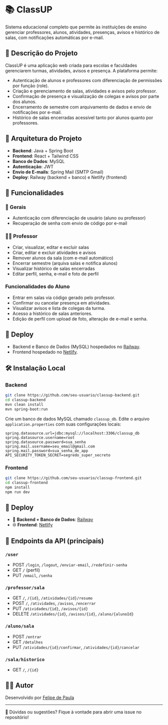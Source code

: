 # 📚 ClassUP

Sistema educacional completo que permite às instituições de ensino gerenciar professores, alunos, atividades, presenças, avisos e histórico de salas, com notificações automáticas por e-mail.

## 🚀 Descrição do Projeto

ClassUP é uma aplicação web criada para escolas e faculdades gerenciarem turmas, atividades, avisos e presença. A plataforma permite:

- Autenticação de alunos e professores com diferenciação de permissões por função (role).
- Criação e gerenciamento de salas, atividades e avisos pelo professor.
- Confirmação de presença e visualização de colegas e avisos por parte dos alunos.
- Encerramento de semestre com arquivamento de dados e envio de notificações por e-mail.
- Histórico de salas encerradas acessível tanto por alunos quanto por professores.

## 🧱 Arquitetura do Projeto

- **Backend**: Java + Spring Boot
- **Frontend**: React + Tailwind CSS
- **Banco de Dados**: MySQL
- **Autenticação**: JWT
- **Envio de E-mails**: Spring Mail (SMTP Gmail)
- **Deploy**: Railway (backend + banco) e Netlify (frontend)

## 🔐 Funcionalidades

### 📌 Gerais
- Autenticação com diferenciação de usuário (aluno ou professor)
- Recuperação de senha com envio de código por e-mail

### 👨‍🏫 Professor
- Criar, visualizar, editar e excluir salas
- Criar, editar e excluir atividades e avisos
- Remover alunos da sala (com e-mail automático)
- Encerrar semestre (arquiva salas e notifica alunos)
- Visualizar histórico de salas encerradas
- Editar perfil, senha, e-mail e foto de perfil 

### Funcionalidades do Aluno
- Entrar em salas via código gerado pelo professor.
- Confirmar ou cancelar presença em atividades.
- Visualizar avisos e lista de colegas da turma.
- Acesso a histórico de salas anteriores.
- Edição de perfil com upload de foto, alteração de e-mail e senha.

## 🚢 Deploy

- Backend e Banco de Dados (MySQL) hospedados no [Railway](https://railway.app/).
- Frontend hospedado no [Netlify]([https://www.netlify.com/](https://classup-web.netlify.app/inicio)).

## 🛠️ Instalação Local

### Backend
```bash
git clone https://github.com/seu-usuario/classup-backend.git
cd classup-backend
mvn clean install
mvn spring-boot:run
```

Crie um banco de dados MySQL chamado `classup_db`. Edite o arquivo `application.properties` com suas configurações locais:

```properties
spring.datasource.url=jdbc:mysql://localhost:3306/classup_db
spring.datasource.username=root
spring.datasource.password=sua_senha
spring.mail.username=seu_email@gmail.com
spring.mail.password=sua_senha_de_app
API_SECURITY_TOKEN_SECRET=segredo_super_secreto
```

### Frontend
```bash
git clone https://github.com/seu-usuario/classup-frontend.git
cd classup-frontend
npm install
npm run dev
```

## 🚢 Deploy

- 🔧 **Backend + Banco de Dados**: [Railway](https://railway.app)
- 🌐 **Frontend**: [Netlify](https://classup-web.netlify.app/inicio)

## 📡 Endpoints da API (principais)

### `/user`
- POST `/login`, `/logout`, `/enviar-email`, `/redefinir-senha`
- GET `/` (perfil)
- PUT `/email`, `/senha`

### `/professor/sala`
- GET `/`, `/{id}`, `/atividades/{id}/resumo`
- POST `/`, `/atividades`, `/avisos`, `/encerrar`
- PUT `/atividades/{id}`, `/avisos/{id}`
- DELETE `/atividades/{id}`, `/avisos/{id}`, `/aluno/{alunoId}`

### `/aluno/sala`
- POST `/entrar`
- GET `/detalhes`
- PUT `/atividades/{id}/confirmar`, `/atividades/{id}/cancelar`

### `/sala/historico`
- GET `/`, `/{id}`

## 👨‍💻 Autor
Desenvolvido por [Felipe de Paula](https://github.com/felipexxxxx)

---

💬 Dúvidas ou sugestões? Fique à vontade para abrir uma issue no repositório!
